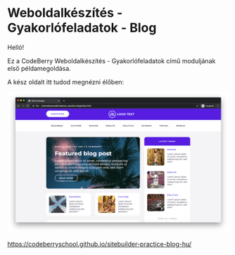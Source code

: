 # Weboldalkészítés - Gyakorlófeladatok - Blog

Helló!

Ez a CodeBerry Weboldalkészítés - Gyakorlófeladatok című moduljának első példamegoldása.

A kész oldalt itt tudod megnézni élőben:

![Blog Showcase](assets/sitebuilder-practice-showcase-blog.png "Blog Showcase")

https://codeberryschool.github.io/sitebuilder-practice-blog-hu/
